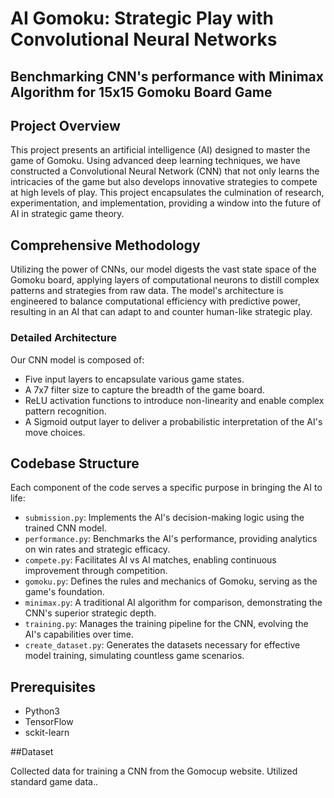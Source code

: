 # AI Gomoku: Strategic Play with Convolutional Neural Networks

## Benchmarking CNN's performance with Minimax Algorithm for 15x15 Gomoku Board Game

## Project Overview
This project presents an artificial intelligence (AI) designed to master the game of Gomoku. Using advanced deep learning techniques, we have constructed a Convolutional Neural Network (CNN) that not only learns the intricacies of the game but also develops innovative strategies to compete at high levels of play. This project encapsulates the culmination of research, experimentation, and implementation, providing a window into the future of AI in strategic game theory.

## Comprehensive Methodology
Utilizing the power of CNNs, our model digests the vast state space of the Gomoku board, applying layers of computational neurons to distill complex patterns and strategies from raw data. The model's architecture is engineered to balance computational efficiency with predictive power, resulting in an AI that can adapt to and counter human-like strategic play.

### Detailed Architecture
Our CNN model is composed of:
- Five input layers to encapsulate various game states.
- A 7x7 filter size to capture the breadth of the game board.
- ReLU activation functions to introduce non-linearity and enable complex pattern recognition.
- A Sigmoid output layer to deliver a probabilistic interpretation of the AI's move choices.

## Codebase Structure
Each component of the code serves a specific purpose in bringing the AI to life:

- `submission.py`: Implements the AI's decision-making logic using the trained CNN model.
- `performance.py`: Benchmarks the AI's performance, providing analytics on win rates and strategic efficacy.
- `compete.py`: Facilitates AI vs AI matches, enabling continuous improvement through competition.
- `gomoku.py`: Defines the rules and mechanics of Gomoku, serving as the game's foundation.
- `minimax.py`: A traditional AI algorithm for comparison, demonstrating the CNN's superior strategic depth.
- `training.py`: Manages the training pipeline for the CNN, evolving the AI's capabilities over time.
- `create_dataset.py`: Generates the datasets necessary for effective model training, simulating countless game scenarios.

## Prerequisites
- Python3
- TensorFlow
- sckit-learn

##Dataset

Collected data for training a CNN from the Gomocup website. Utilized standard game data..

